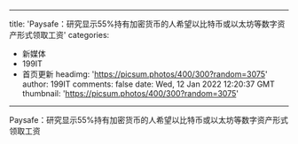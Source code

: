 
---
title: 'Paysafe：研究显示55%持有加密货币的人希望以比特币或以太坊等数字资产形式领取工资'
categories: 
 - 新媒体
 - 199IT
 - 首页更新
headimg: 'https://picsum.photos/400/300?random=3075'
author: 199IT
comments: false
date: Wed, 12 Jan 2022 12:20:37 GMT
thumbnail: 'https://picsum.photos/400/300?random=3075'
---

<div>   
Paysafe：研究显示55%持有加密货币的人希望以比特币或以太坊等数字资产形式领取工资  
</div>
            